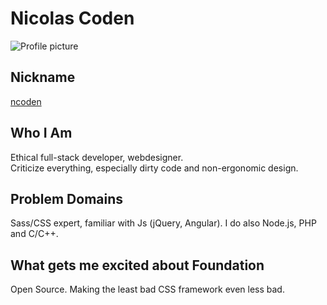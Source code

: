 # Nicolas Coden
![Profile picture](https://avatars3.githubusercontent.com/u/9939075)

## Nickname
[ncoden](https://github.com/ncoden)

## Who I Am
Ethical full-stack developer, webdesigner.  
Criticize everything, especially dirty code and non-ergonomic design.

## Problem Domains
Sass/CSS expert, familiar with Js (jQuery, Angular). I do also Node.js, PHP and C/C++.

## What gets me excited about Foundation
Open Source. Making the least bad CSS framework even less bad.
